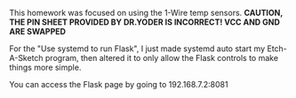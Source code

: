This homework was focused on using the 1-Wire temp sensors.
**CAUTION, THE PIN SHEET PROVIDED BY DR.YODER IS INCORRECT! VCC AND GND ARE SWAPPED**

For the "Use systemd to run Flask", I just made systemd auto start my Etch-A-Sketch program, then altered it to only allow the Flask controls to make things more simple.

You can access the Flask page by going to 192.168.7.2:8081